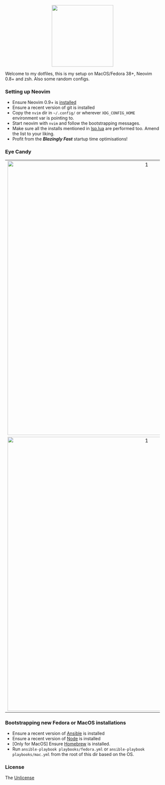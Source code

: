 <div align="center">
  <img src="https://neovim.io/logos/neovim-mark-flat.png" width=200 />
</div>

Welcome to my dotfiles, this is my setup on MacOS/Fedora 38+, Neovim 0.8+ and zsh. Also some random configs.

### Setting up Neovim

- Ensure Neovim 0.9+ is [installed](https://github.com/neovim/neovim/wiki/Installing-Neovim)
- Ensure a recent version of git is installed
- Copy the `nvim` dir in `~/.config/` or wherever `XDG_CONFIG_HOME` environment var is pointing to.
- Start neovim with `nvim` and follow the bootstrapping messages.
- Make sure all the installs mentioned in [lsp.lua](/nvim/lua/plugins/lsp.lua) are performed too. Amend the list to your liking.
- Profit from the **_Blazingly Fast_** startup time optimisations!

### Eye Candy

| | | |
|:-:|:-:|:-:|
|<img width="890" alt="1" src="https://github.com/lispyclouds/dotfiles/assets/5615588/b080a4bc-2aa4-4021-9566-6b87ae82542d">|<img width="890" alt="2" src="https://github.com/lispyclouds/dotfiles/assets/5615588/1dfd877a-c9a8-4261-badb-7a46aa9dd70d">|<img width="890" alt="3" src="https://github.com/lispyclouds/dotfiles/assets/5615588/c6a46a01-0e17-44bf-ae7d-d5835e664bdf">|
|<img width="890" alt="1" src="https://github.com/lispyclouds/dotfiles/assets/5615588/79711eb0-3ba2-4426-9d49-3dff7f63fb7c">|<img width="890" alt="2" src="https://github.com/lispyclouds/dotfiles/assets/5615588/ffba64a6-0363-433e-9977-7581ad73b84c">|<img width="890" alt="3" src="https://github.com/lispyclouds/dotfiles/assets/5615588/d688e7a6-808f-4851-b501-4514feb90d00">|

### Bootstrapping new Fedora or MacOS installations

- Ensure a recent version of [Ansible](https://docs.ansible.com/ansible/latest/installation_guide/intro_installation.html) is installed
- Ensure a recent version of [Node](https://nodejs.org/en/download/) is installed
- [Only for MacOS] Ensure [Homebrew](https://brew.sh/) is installed.
- Run `ansible-playbook playbooks/fedora.yml` or `ansible-playbook playbooks/mac.yml` from the root of this dir based on the OS.

### License
The [Unlicense](https://unlicense.org/)
